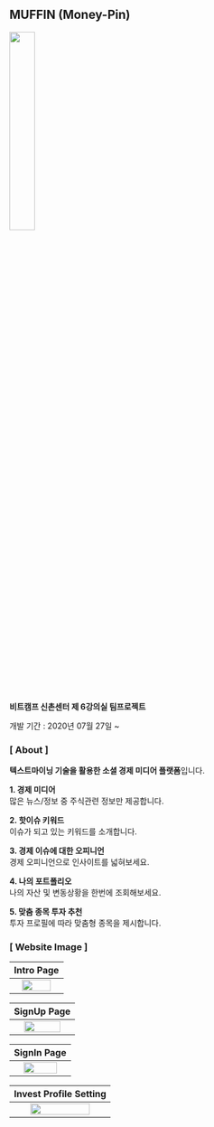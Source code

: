 ## MUFFIN (Money-Pin)

<img src="https://user-images.githubusercontent.com/69235157/89404774-7eeee980-d755-11ea-8e13-f0246dc3097a.png" width="30%"></img>

**비트캠프 신촌센터 제 6강의실 팀프로젝트**

개발 기간 : 2020년 07월 27일  ~ 

### [ About ]

**텍스트마이닝 기술을 활용한 소셜 경제 미디어 플랫폼**입니다.

**1. 경제 미디어** <br>
많은 뉴스/정보 중 주식관련 정보만 제공합니다.

**2. 핫이슈 키워드** <br>
이슈가 되고 있는 키워드를 소개합니다.

**3. 경제 이슈에 대한 오피니언** <br>
경제 오피니언으로 인사이트를 넓혀보세요. 

**4. 나의 포트폴리오** <br>
나의 자산 및 변동상황을 한번에 조회해보세요. 

**5. 맞춤 종목 투자 추천** <br>
투자 프로필에 따라 맞춤형 종목을 제시합니다. 

### [ Website Image ]

|**Intro Page**|
|:---:|
|<img src="https://user-images.githubusercontent.com/69235157/89463024-424cdd80-d7a9-11ea-8672-e71442a86a27.png" width="80%"></img>|

|**SignUp Page**|
|:---:|
|<img src="https://user-images.githubusercontent.com/69235157/89468407-5b0dc100-d7b2-11ea-88f2-9d4f499ec4b2.png" width="80%"></img>|

|**SignIn Page**|
|:---:|
|<img src="https://user-images.githubusercontent.com/69235157/89470259-5b0fc000-d7b6-11ea-9607-8d4151ab8472.png" width="80%"></img>|

|**Invest Profile Setting**|
|:---:|
|<img src="https://user-images.githubusercontent.com/69235157/89484842-5b21b700-d7da-11ea-944a-b3ffc08c5366.png" width="80%"></img>|
